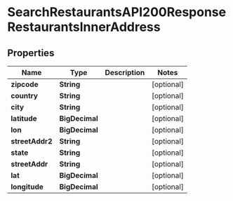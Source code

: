 

# SearchRestaurantsAPI200ResponseRestaurantsInnerAddress


## Properties

| Name | Type | Description | Notes |
|------------ | ------------- | ------------- | -------------|
|**zipcode** | **String** |  |  [optional] |
|**country** | **String** |  |  [optional] |
|**city** | **String** |  |  [optional] |
|**latitude** | **BigDecimal** |  |  [optional] |
|**lon** | **BigDecimal** |  |  [optional] |
|**streetAddr2** | **String** |  |  [optional] |
|**state** | **String** |  |  [optional] |
|**streetAddr** | **String** |  |  [optional] |
|**lat** | **BigDecimal** |  |  [optional] |
|**longitude** | **BigDecimal** |  |  [optional] |



